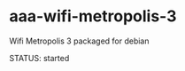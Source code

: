 aaa-wifi-metropolis-3
=====================

Wifi Metropolis 3 packaged for debian 


STATUS: started
